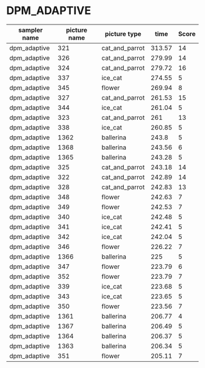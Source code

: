 # DPM_ADAPTIVE

|	sampler name	|	picture name	|	picture type	|	time	|	Score	|
|	-----------------	|	-----------------	|	-----------------	|	-----------------	|	-----------------	|
|	dpm_adaptive	|	321	|	cat_and_parrot	|	313.57	|	14	|
|	dpm_adaptive	|	326	|	cat_and_parrot	|	279.99	|	14	|
|	dpm_adaptive	|	324	|	cat_and_parrot	|	279.72	|	16	|
|	dpm_adaptive	|	337	|	ice_cat	|	274.55	|	5	|
|	dpm_adaptive	|	345	|	flower	|	269.94	|	8	|
|	dpm_adaptive	|	327	|	cat_and_parrot	|	261.53	|	15	|
|	dpm_adaptive	|	344	|	ice_cat	|	261.04	|	5	|
|	dpm_adaptive	|	323	|	cat_and_parrot	|	261	|	13	|
|	dpm_adaptive	|	338	|	ice_cat	|	260.85	|	5	|
|	dpm_adaptive	|	1362	|	ballerina	|	243.8	|	5	|
|	dpm_adaptive	|	1368	|	ballerina	|	243.56	|	6	|
|	dpm_adaptive	|	1365	|	ballerina	|	243.28	|	5	|
|	dpm_adaptive	|	325	|	cat_and_parrot	|	243.18	|	14	|
|	dpm_adaptive	|	322	|	cat_and_parrot	|	242.89	|	14	|
|	dpm_adaptive	|	328	|	cat_and_parrot	|	242.83	|	13	|
|	dpm_adaptive	|	348	|	flower	|	242.63	|	7	|
|	dpm_adaptive	|	349	|	flower	|	242.53	|	7	|
|	dpm_adaptive	|	340	|	ice_cat	|	242.48	|	5	|
|	dpm_adaptive	|	341	|	ice_cat	|	242.41	|	5	|
|	dpm_adaptive	|	342	|	ice_cat	|	242.04	|	5	|
|	dpm_adaptive	|	346	|	flower	|	226.22	|	7	|
|	dpm_adaptive	|	1366	|	ballerina	|	225	|	5	|
|	dpm_adaptive	|	347	|	flower	|	223.79	|	6	|
|	dpm_adaptive	|	352	|	flower	|	223.79	|	7	|
|	dpm_adaptive	|	339	|	ice_cat	|	223.68	|	5	|
|	dpm_adaptive	|	343	|	ice_cat	|	223.65	|	5	|
|	dpm_adaptive	|	350	|	flower	|	223.56	|	7	|
|	dpm_adaptive	|	1361	|	ballerina	|	206.77	|	4	|
|	dpm_adaptive	|	1367	|	ballerina	|	206.49	|	5	|
|	dpm_adaptive	|	1364	|	ballerina	|	206.37	|	5	|
|	dpm_adaptive	|	1363	|	ballerina	|	206.34	|	5	|
|	dpm_adaptive	|	351	|	flower	|	205.11	|	7	|